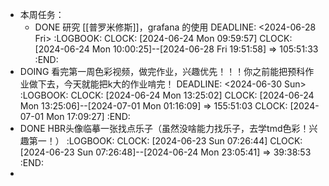 - 本周任务：
	- DONE 研究 [[普罗米修斯]]，grafana 的使用
	  DEADLINE: <2024-06-28 Fri>
	  :LOGBOOK:
	  CLOCK: [2024-06-24 Mon 09:59:57]
	  CLOCK: [2024-06-24 Mon 10:00:25]--[2024-06-28 Fri 19:51:58] =>  105:51:33
	  :END:
- DOING 看完第一周色彩视频，做完作业，兴趣优先！！！你之前能把预科作业做下去，今天就能把k大的作业啃完！
  DEADLINE: <2024-06-30 Sun>
  :LOGBOOK:
  CLOCK: [2024-06-24 Mon 13:25:02]
  CLOCK: [2024-06-24 Mon 13:25:06]--[2024-07-01 Mon 01:16:09] =>  155:51:03
  CLOCK: [2024-07-01 Mon 17:09:27]
  :END:
- DONE HBR头像临摹一张找点乐子（虽然没啥能力找乐子，去学tmd色彩！兴趣第一！）
  :LOGBOOK:
  CLOCK: [2024-06-23 Sun 07:26:44]
  CLOCK: [2024-06-23 Sun 07:26:48]--[2024-06-24 Mon 23:05:41] =>  39:38:53
  :END:
-
